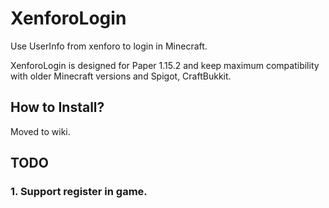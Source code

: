 # XenforoLogin

Use UserInfo from xenforo to login in Minecraft.

XenforoLogin is designed for Paper 1.15.2 and keep maximum compatibility with older Minecraft versions and Spigot, CraftBukkit.

## How to Install?

Moved to wiki.

## TODO
### 1. Support register in game.
